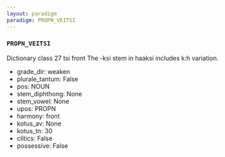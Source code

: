 ```yaml
---
layout: paradigm
paradigm: PROPN_VEITSI
---
```

### ` PROPN_VEITSI `

Dictionary class 27 tsi front The -ksi stem in haaksi includes k:h variation.
* grade_dir: weaken
* plurale_tantum: False
* pos: NOUN
* stem_diphthong: None
* stem_vowel: None
* upos: PROPN
* harmony: front
* kotus_av: None
* kotus_tn: 30
* clitics: False
* possessive: False
